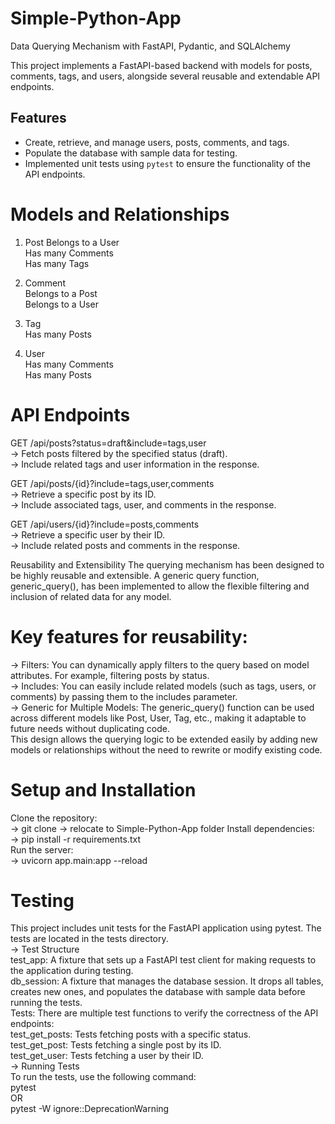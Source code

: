 # Simple-Python-App
Data Querying Mechanism with FastAPI, Pydantic, and SQLAlchemy

This project implements a FastAPI-based backend with models for posts, comments, tags, and users, alongside several reusable and extendable API endpoints.

## Features

- Create, retrieve, and manage users, posts, comments, and tags.
- Populate the database with sample data for testing.
- Implemented unit tests using `pytest` to ensure the functionality of the API endpoints.

# Models and Relationships
1. Post
  Belongs to a User  
  Has many Comments  
  Has many Tags

3. Comment  
  Belongs to a Post  
  Belongs to a User

5. Tag  
  Has many Posts

7. User  
  Has many Comments  
  Has many Posts

# API Endpoints  
GET /api/posts?status=draft&include=tags,user  
-> Fetch posts filtered by the specified status (draft).  
-> Include related tags and user information in the response.  

GET /api/posts/{id}?include=tags,user,comments  
-> Retrieve a specific post by its ID.  
-> Include associated tags, user, and comments in the response.  

GET /api/users/{id}?include=posts,comments  
-> Retrieve a specific user by their ID.  
-> Include related posts and comments in the response.  

Reusability and Extensibility
The querying mechanism has been designed to be highly reusable and extensible. A generic query function, generic_query(), has been implemented to allow the flexible filtering and inclusion of related data for any model.

# Key features for reusability:  
-> Filters: You can dynamically apply filters to the query based on model attributes. For example, filtering posts by status.  
-> Includes: You can easily include related models (such as tags, users, or comments) by passing them to the includes parameter.  
-> Generic for Multiple Models: The generic_query() function can be used across different models like Post, User, Tag, etc., making it adaptable to future needs without duplicating code.  
This design allows the querying logic to be extended easily by adding new models or relationships without the need to rewrite or modify existing code.  

# Setup and Installation  
Clone the repository:  
-> git clone [<repository-url>  ](https://github.com/antonijav5/Simple-Python-App.git)
-> relocate to Simple-Python-App folder 
Install dependencies:  
-> pip install -r requirements.txt  
Run the server:  
-> uvicorn app.main:app --reload  

# Testing  
This project includes unit tests for the FastAPI application using pytest. The tests are located in the tests directory.  
-> Test Structure  
test_app: A fixture that sets up a FastAPI test client for making requests to the application during testing.  
db_session: A fixture that manages the database session. It drops all tables, creates new ones, and populates the database with sample data before running the tests.  
Tests: There are multiple test functions to verify the correctness of the API endpoints:  
test_get_posts: Tests fetching posts with a specific status.  
test_get_post: Tests fetching a single post by its ID.  
test_get_user: Tests fetching a user by their ID.  
-> Running Tests  
To run the tests, use the following command:  
pytest  
OR  
pytest -W ignore::DeprecationWarning   

